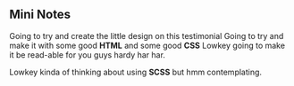 ## Mini Notes
Going to try and create the little design on this testimonial
Going to try and make it with some good **HTML** and some good **CSS**
Lowkey going to make it be read-able for you guys hardy har har.

Lowkey kinda of thinking about using **SCSS** but hmm contemplating.
